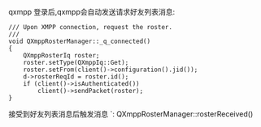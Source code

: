 qxmpp 登录后,qxmpp会自动发送请求好友列表消息:


    /// Upon XMPP connection, request the roster.
    ///
    void QXmppRosterManager::_q_connected()
    {
        QXmppRosterIq roster;
        roster.setType(QXmppIq::Get);
        roster.setFrom(client()->configuration().jid());
        d->rosterReqId = roster.id();
        if (client()->isAuthenticated())
            client()->sendPacket(roster);
    }


接受到好友列表消息后触发消息  `: QXmppRosterManager::rosterReceived() 
